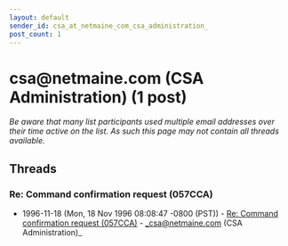 ```yaml
---
layout: default
sender_id: csa_at_netmaine_com_csa_administration_
post_count: 1
---
```


# csa<span>@</span>netmaine.com (CSA Administration) (1 post)

_Be aware that many list participants used multiple email addresses over their time active on the list. As such this page may not contain all threads available._

## Threads

### Re:  Command confirmation request (057CCA)
+ 1996-11-18 (Mon, 18 Nov 1996 08:08:47 -0800 (PST)) - [Re:  Command confirmation request (057CCA)](/archive/1996/11/6d5650b464e8b3e8453d3a6063bc0d6d366245762759feaf1834ae77998e740b) - _csa@netmaine.com (CSA Administration)_


